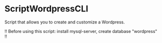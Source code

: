 # ScriptWordpressCLI
Script that allows you to create and customize a Wordpress.

!! Before using this script: install mysql-server, create database "wordpress" !!
